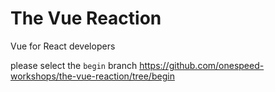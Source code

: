 # The Vue Reaction
Vue for React developers

please select the `begin` branch 
https://github.com/onespeed-workshops/the-vue-reaction/tree/begin
